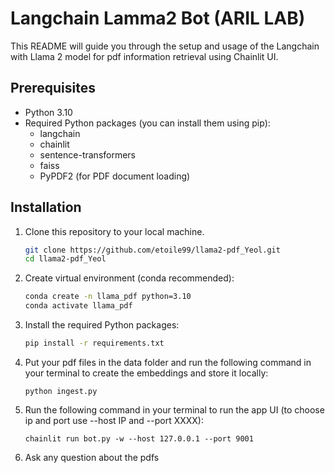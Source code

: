# Langchain Lamma2 Bot (ARIL LAB)
This README will guide you through the setup and usage of the Langchain with Llama 2 model for pdf information retrieval using Chainlit UI.

## Prerequisites

- Python 3.10
- Required Python packages (you can install them using pip):
    - langchain
    - chainlit
    - sentence-transformers
    - faiss
    - PyPDF2 (for PDF document loading)

## Installation

1. Clone this repository to your local machine.

    ```bash
    git clone https://github.com/etoile99/llama2-pdf_Yeol.git
    cd llama2-pdf_Yeol
    ```

2. Create virtual environment (conda recommended):

    ```bash
    conda create -n llama_pdf python=3.10
    conda activate llama_pdf 
    ```

3. Install the required Python packages:

    ```bash
    pip install -r requirements.txt
    ```

4. Put your pdf files in the data folder and run the following command in your terminal to create the embeddings and store it locally:
   ```
   python ingest.py
   ```

5. Run the following command in your terminal to run the app UI (to choose ip and port use --host IP and --port XXXX):
   ```
   chainlit run bot.py -w --host 127.0.0.1 --port 9001
   ```

6. Ask any question about the pdfs
